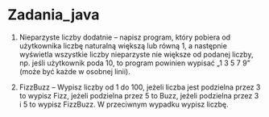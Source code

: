 # Zadania_java

1.	Nieparzyste liczby dodatnie – napisz program, który pobiera od użytkownika liczbę naturalną większą lub równą 1,
a następnie wyświetla wszystkie liczby nieparzyste nie większe od podanej liczby, np. jeśli użytkownik poda 10,
to program powinien wypisać „1 3 5 7 9” (może być każde w osobnej linii).

2.	FizzBuzz – Wypisz liczby od 1 do 100, jeżeli liczba jest podzielna przez 3 to wypisz Fizz,
jeżeli podzielna przez 5 to Buzz, jeżeli podzielna przez 3 i 5 to wypisz FizzBuzz. W przeciwnym wypadku wypisz liczbę.
